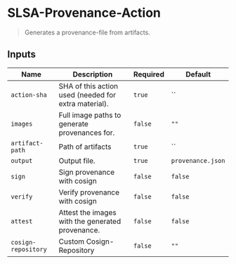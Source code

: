 
# SLSA-Provenance-Action

> Generates a provenance-file from artifacts.

## Inputs

| Name | Description | Required | Default |
| --- | --- | --- | --- |
| `action-sha` | SHA of this action used (needed for extra material). | `true` | `` |
| `images` | Full image paths to generate provenances for. | `false` | `""` |
| `artifact-path` | Path of artifacts | `true` | `` |
| `output` | Output file. | `true` | `provenance.json` |
| `sign` | Sign provenance with cosign | `false` | `false` |
| `verify` | Verify provenance with cosign | `false` | `false` |
| `attest` | Attest the images with the generated provenance. | `false` | `false` |
| `cosign-repository` | Custom Cosign-Repository | `false` | `""` |
